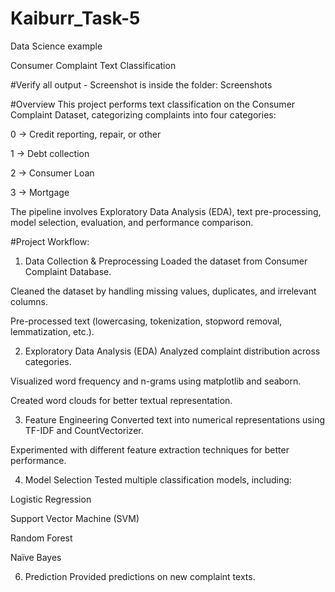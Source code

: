 # Kaiburr_Task-5
Data Science example

Consumer Complaint Text Classification

#Verify all output - Screenshot is inside the folder: Screenshots


#Overview
This project performs text classification on the Consumer Complaint Dataset, categorizing complaints into four categories:

0 → Credit reporting, repair, or other

1 → Debt collection

2 → Consumer Loan

3 → Mortgage

The pipeline involves Exploratory Data Analysis (EDA), text pre-processing, model selection, evaluation, and performance comparison.

#Project Workflow:

1. Data Collection & Preprocessing
Loaded the dataset from Consumer Complaint Database.

Cleaned the dataset by handling missing values, duplicates, and irrelevant columns.

Pre-processed text (lowercasing, tokenization, stopword removal, lemmatization, etc.).

2. Exploratory Data Analysis (EDA)
Analyzed complaint distribution across categories.

Visualized word frequency and n-grams using matplotlib and seaborn.

Created word clouds for better textual representation.

3. Feature Engineering
Converted text into numerical representations using TF-IDF and CountVectorizer.

Experimented with different feature extraction techniques for better performance.

4. Model Selection
Tested multiple classification models, including:

Logistic Regression

Support Vector Machine (SVM)

Random Forest

Naïve Bayes

6. Prediction
Provided predictions on new complaint texts.

